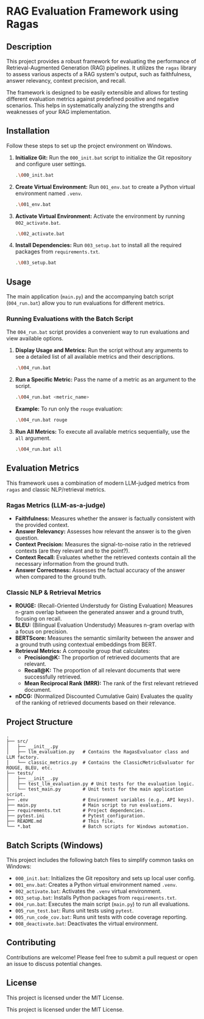 # RAG Evaluation Framework using Ragas

## Description

This project provides a robust framework for evaluating the performance of Retrieval-Augmented Generation (RAG) pipelines. It utilizes the `ragas` library to assess various aspects of a RAG system's output, such as faithfulness, answer relevancy, context precision, and recall.

The framework is designed to be easily extensible and allows for testing different evaluation metrics against predefined positive and negative scenarios. This helps in systematically analyzing the strengths and weaknesses of your RAG implementation.

## Installation

Follow these steps to set up the project environment on Windows.

1. **Initialize Git:**
   Run the `000_init.bat` script to initialize the Git repository and configure user settings.

   ```bash
   .\000_init.bat
   ```

2. **Create Virtual Environment:**
   Run `001_env.bat` to create a Python virtual environment named `.venv`.

   ```bash
   .\001_env.bat
   ```

3. **Activate Virtual Environment:**
   Activate the environment by running `002_activate.bat`.

   ```bash
   .\002_activate.bat
   ```

4. **Install Dependencies:**
   Run `003_setup.bat` to install all the required packages from `requirements.txt`.

   ```bash
   .\003_setup.bat
   ```

## Usage

The main application (`main.py`) and the accompanying batch script (`004_run.bat`) allow you to run evaluations for different metrics.

### Running Evaluations with the Batch Script

The `004_run.bat` script provides a convenient way to run evaluations and view available options.

1.  **Display Usage and Metrics:**
    Run the script without any arguments to see a detailed list of all available metrics and their descriptions.

    ```bash
    .\004_run.bat
    ```

2.  **Run a Specific Metric:**
    Pass the name of a metric as an argument to the script.

    ```bash
    .\004_run.bat <metric_name>
    ```

    **Example:** To run only the `rouge` evaluation:

    ```bash
    .\004_run.bat rouge
    ```

3.  **Run All Metrics:**
    To execute all available metrics sequentially, use the `all` argument.

    ```bash
    .\004_run.bat all
    ```

## Evaluation Metrics

This framework uses a combination of modern LLM-judged metrics from `ragas` and classic NLP/retrieval metrics.

### Ragas Metrics (LLM-as-a-judge)

- **Faithfulness:** Measures whether the answer is factually consistent with the provided context.
- **Answer Relevancy:** Assesses how relevant the answer is to the given question.
- **Context Precision:** Measures the signal-to-noise ratio in the retrieved contexts (are they relevant and to the point?).
- **Context Recall:** Evaluates whether the retrieved contexts contain all the necessary information from the ground truth.
- **Answer Correctness:** Assesses the factual accuracy of the answer when compared to the ground truth.

### Classic NLP & Retrieval Metrics

- **ROUGE:** (Recall-Oriented Understudy for Gisting Evaluation) Measures n-gram overlap between the generated answer and a ground truth, focusing on recall.
- **BLEU:** (Bilingual Evaluation Understudy) Measures n-gram overlap with a focus on precision.
- **BERTScore:** Measures the semantic similarity between the answer and a ground truth using contextual embeddings from BERT.
- **Retrieval Metrics:** A composite group that calculates:
    - **Precision@K:** The proportion of retrieved documents that are relevant.
    - **Recall@K:** The proportion of all relevant documents that were successfully retrieved.
    - **Mean Reciprocal Rank (MRR):** The rank of the first relevant retrieved document.
- **nDCG:** (Normalized Discounted Cumulative Gain) Evaluates the quality of the ranking of retrieved documents based on their relevance.

## Project Structure

```text
.
├── src/
│   ├── __init__.py
│   ├── llm_evaluation.py   # Contains the RagasEvaluator class and LLM factory.
│   └── classic_metrics.py  # Contains the ClassicMetricEvaluator for ROUGE, BLEU, etc.
├── tests/
│   ├── __init__.py
│   ├── test_llm_evaluation.py # Unit tests for the evaluation logic.
│   └── test_main.py        # Unit tests for the main application script.
├── .env                    # Environment variables (e.g., API keys).
├── main.py                 # Main script to run evaluations.
├── requirements.txt        # Project dependencies.
├── pytest.ini              # Pytest configuration.
├── README.md               # This file.
└── *.bat                   # Batch scripts for Windows automation.
```

## Batch Scripts (Windows)

This project includes the following batch files to simplify common tasks on Windows:

- `000_init.bat`: Initializes the Git repository and sets up local user config.
- `001_env.bat`: Creates a Python virtual environment named `.venv`.
- `002_activate.bat`: Activates the `.venv` virtual environment.
- `003_setup.bat`: Installs Python packages from `requirements.txt`.
- `004_run.bat`: Executes the main script (`main.py`) to run all evaluations.
- `005_run_test.bat`: Runs unit tests using `pytest`.
- `005_run_code_cov.bat`: Runs unit tests with code coverage reporting.
- `008_deactivate.bat`: Deactivates the virtual environment.

## Contributing

Contributions are welcome! Please feel free to submit a pull request or open an issue to discuss potential changes.

## License

This project is licensed under the MIT License.

This project is licensed under the MIT License.
